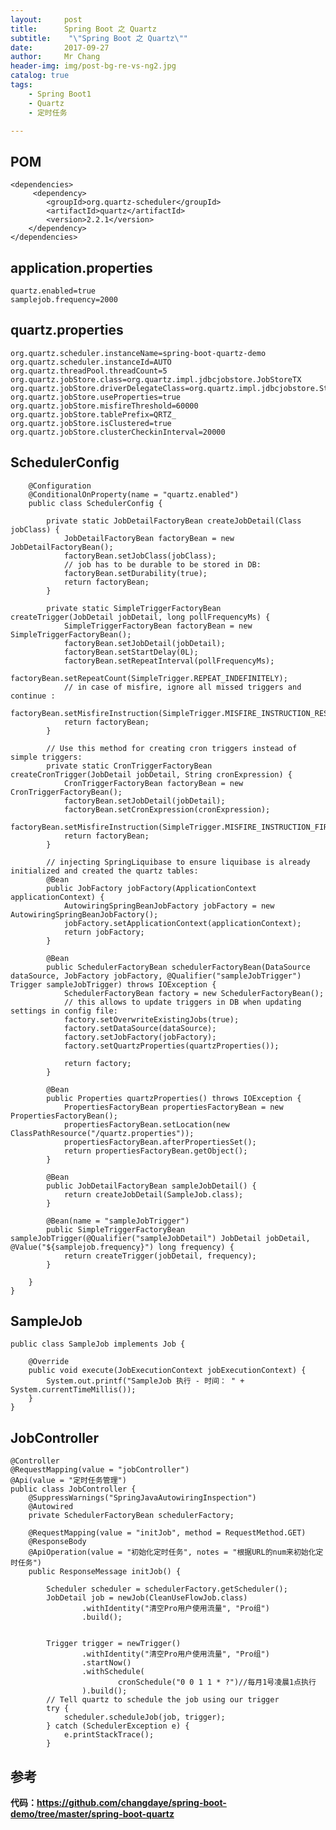 ```yaml
---
layout:     post
title:     	Spring Boot 之 Quartz
subtitle:    "\"Spring Boot 之 Quartz\""
date:       2017-09-27
author:     Mr Chang
header-img: img/post-bg-re-vs-ng2.jpg
catalog: true
tags:
    - Spring Boot1
    - Quartz
    - 定时任务

---
```



## POM

	<dependencies>
         <dependency>
            <groupId>org.quartz-scheduler</groupId>
            <artifactId>quartz</artifactId>
            <version>2.2.1</version>
        </dependency>
    </dependencies>	 
	 
	
## application.properties
	
	quartz.enabled=true
	samplejob.frequency=2000
	
	

	
	
## quartz.properties
		

	org.quartz.scheduler.instanceName=spring-boot-quartz-demo
	org.quartz.scheduler.instanceId=AUTO
	org.quartz.threadPool.threadCount=5
	org.quartz.jobStore.class=org.quartz.impl.jdbcjobstore.JobStoreTX
	org.quartz.jobStore.driverDelegateClass=org.quartz.impl.jdbcjobstore.StdJDBCDelegate
	org.quartz.jobStore.useProperties=true
	org.quartz.jobStore.misfireThreshold=60000
	org.quartz.jobStore.tablePrefix=QRTZ_
	org.quartz.jobStore.isClustered=true
	org.quartz.jobStore.clusterCheckinInterval=20000	
	
	    
## SchedulerConfig

		@Configuration
		@ConditionalOnProperty(name = "quartz.enabled")
		public class SchedulerConfig {
		
		    private static JobDetailFactoryBean createJobDetail(Class jobClass) {
		        JobDetailFactoryBean factoryBean = new JobDetailFactoryBean();
		        factoryBean.setJobClass(jobClass);
		        // job has to be durable to be stored in DB:
		        factoryBean.setDurability(true);
		        return factoryBean;
		    }
		
		    private static SimpleTriggerFactoryBean createTrigger(JobDetail jobDetail, long pollFrequencyMs) {
		        SimpleTriggerFactoryBean factoryBean = new SimpleTriggerFactoryBean();
		        factoryBean.setJobDetail(jobDetail);
		        factoryBean.setStartDelay(0L);
		        factoryBean.setRepeatInterval(pollFrequencyMs);
		        factoryBean.setRepeatCount(SimpleTrigger.REPEAT_INDEFINITELY);
		        // in case of misfire, ignore all missed triggers and continue :
		        factoryBean.setMisfireInstruction(SimpleTrigger.MISFIRE_INSTRUCTION_RESCHEDULE_NEXT_WITH_REMAINING_COUNT);
		        return factoryBean;
		    }
		
		    // Use this method for creating cron triggers instead of simple triggers:
		    private static CronTriggerFactoryBean createCronTrigger(JobDetail jobDetail, String cronExpression) {
		        CronTriggerFactoryBean factoryBean = new CronTriggerFactoryBean();
		        factoryBean.setJobDetail(jobDetail);
		        factoryBean.setCronExpression(cronExpression);
		        factoryBean.setMisfireInstruction(SimpleTrigger.MISFIRE_INSTRUCTION_FIRE_NOW);
		        return factoryBean;
		    }
		
		    // injecting SpringLiquibase to ensure liquibase is already initialized and created the quartz tables:
		    @Bean
		    public JobFactory jobFactory(ApplicationContext applicationContext) {
		        AutowiringSpringBeanJobFactory jobFactory = new AutowiringSpringBeanJobFactory();
		        jobFactory.setApplicationContext(applicationContext);
		        return jobFactory;
		    }
		
		    @Bean
		    public SchedulerFactoryBean schedulerFactoryBean(DataSource dataSource, JobFactory jobFactory, @Qualifier("sampleJobTrigger") Trigger sampleJobTrigger) throws IOException {
		        SchedulerFactoryBean factory = new SchedulerFactoryBean();
		        // this allows to update triggers in DB when updating settings in config file:
		        factory.setOverwriteExistingJobs(true);
		        factory.setDataSource(dataSource);
		        factory.setJobFactory(jobFactory);
		        factory.setQuartzProperties(quartzProperties());
		
		        return factory;
		    }
		
		    @Bean
		    public Properties quartzProperties() throws IOException {
		        PropertiesFactoryBean propertiesFactoryBean = new PropertiesFactoryBean();
		        propertiesFactoryBean.setLocation(new ClassPathResource("/quartz.properties"));
		        propertiesFactoryBean.afterPropertiesSet();
		        return propertiesFactoryBean.getObject();
		    }
		
		    @Bean
		    public JobDetailFactoryBean sampleJobDetail() {
		        return createJobDetail(SampleJob.class);
		    }
		
		    @Bean(name = "sampleJobTrigger")
		    public SimpleTriggerFactoryBean sampleJobTrigger(@Qualifier("sampleJobDetail") JobDetail jobDetail, @Value("${samplejob.frequency}") long frequency) {
		        return createTrigger(jobDetail, frequency);
		    }
		
		}	
	}

	
## SampleJob
	
	public class SampleJob implements Job {
	
	    @Override
	    public void execute(JobExecutionContext jobExecutionContext) {
	        System.out.printf("SampleJob 执行 - 时间： " + System.currentTimeMillis());
	    }
	}
	

## JobController

	@Controller
	@RequestMapping(value = "jobController")
	@Api(value = "定时任务管理")
	public class JobController {
	    @SuppressWarnings("SpringJavaAutowiringInspection")
	    @Autowired
	    private SchedulerFactoryBean schedulerFactory;
	
	    @RequestMapping(value = "initJob", method = RequestMethod.GET)
	    @ResponseBody
	    @ApiOperation(value = "初始化定时任务", notes = "根据URL的num来初始化定时任务")
	    public ResponseMessage initJob() {
	
	        Scheduler scheduler = schedulerFactory.getScheduler();
	        JobDetail job = newJob(CleanUseFlowJob.class)
	                .withIdentity("清空Pro用户使用流量", "Pro组")
	                .build();
	
	
	        Trigger trigger = newTrigger()
	                .withIdentity("清空Pro用户使用流量", "Pro组")
	                .startNow()
	                .withSchedule(
	                        cronSchedule("0 0 1 1 * ?")//每月1号凌晨1点执行
	                ).build();
	        // Tell quartz to schedule the job using our trigger
	        try {
	            scheduler.scheduleJob(job, trigger);
	        } catch (SchedulerException e) {
	            e.printStackTrace();
	        }
		    
		    
## 参考

**代码：https://github.com/changdaye/spring-boot-demo/tree/master/spring-boot-quartz**